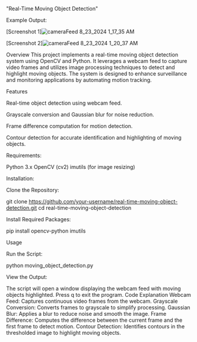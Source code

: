 
"Real-Time Moving Object Detection"

Example Output:


[Screenshot 1]![cameraFeed 8_23_2024 1_17_35 AM](https://github.com/user-attachments/assets/abbfbd9a-90b8-409d-a139-e0a52bb5662b)



[Screenshot 2]![cameraFeed 8_23_2024 1_20_37 AM](https://github.com/user-attachments/assets/6d112360-880c-4ae6-a8c9-ae788a3644d2)



Overview
This project implements a real-time moving object detection system using OpenCV and Python. It leverages a webcam feed to capture video frames and utilizes image processing techniques to detect and highlight moving objects. The system is designed to enhance surveillance and monitoring applications by automating motion tracking.

Features

Real-time object detection using webcam feed.

Grayscale conversion and Gaussian blur for noise reduction.

Frame difference computation for motion detection.

Contour detection for accurate identification and highlighting of moving objects.

Requirements:

Python 3.x
OpenCV (cv2)
imutils (for image resizing)

Installation:

Clone the Repository:


git clone https://github.com/your-username/real-time-moving-object-detection.git
cd real-time-moving-object-detection

Install Required Packages:


pip install opencv-python imutils

Usage

Run the Script:


python moving_object_detection.py

View the Output:

The script will open a window displaying the webcam feed with moving objects highlighted.
Press q to exit the program.
Code Explanation
Webcam Feed: Captures continuous video frames from the webcam.
Grayscale Conversion: Converts frames to grayscale to simplify processing.
Gaussian Blur: Applies a blur to reduce noise and smooth the image.
Frame Difference: Computes the difference between the current frame and the first frame to detect motion.
Contour Detection: Identifies contours in the thresholded image to highlight moving objects.
